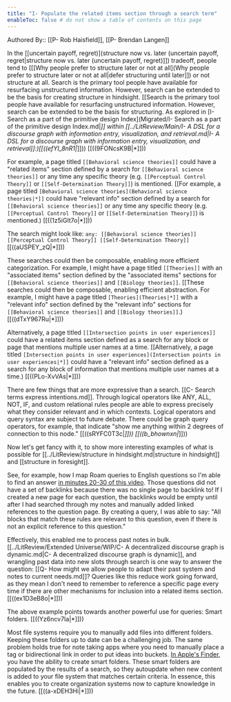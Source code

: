 ```yaml
---
title: "I- Populate the related items section through a search term"
enableToc: false # do not show a table of contents on this page
---
```


Authored By:: [[P- Rob Haisfield]], [[P- Brendan Langen]]

In the [[uncertain payoff, regret)](structure now vs. later (uncertain payoff, regret|structure now vs. later (uncertain payoff, regret)]]) tradeoff, people tend to [[[Why people prefer to structure later or not at all](Why people prefer to structure later or not at all|defer structuring until later]]) or not structure at all. Search is the primary tool people have available for resurfacing unstructured information. However, search can be extended to be the basis for creating structure in hindsight. [[Search is the primary tool people have available for resurfacing unstructured information. However, search can be extended to be the basis for structuring. As explored in [I- Search as a part of the primitive design Index](Migrated/I- Search as a part of the primitive design Index.md|*]] within [[../LitReview/Main/I- A DSL for a discourse graph with information entry, visualization, and retrieval.md|I- A DSL for a discourse graph with information entry, visualization, and retrieval]]:)[[((efYI_8nR1|*]])) [[((9FONcsK9B|*]]))

For example, a page titled `[[Behavioral science theories]]` could have a "related items" section defined by a search for `[[Behavioral science theories]]` or any time any specific theory (e.g. `[[Perceptual Control Theory]]` or `[[Self-Determination Theory]]`) is mentioned. [[For example, a page titled `[Behavioral science theories](Behavioral science theories|*]]` could have "relevant info" section defined by a search for `[[Behavioral science theories]]` or any time any specific theory (e.g. `[[Perceptual Control Theory]]` or `[[Self-Determination Theory]]`) is mentioned.) [[((1z5iGlt7o|*]]))

The search might look like: `any: [[Behavioral science theories]] [[Perceptual Control Theory]] [[Self-Determination Theory]]` [[((aUSPEY_zQ|*]]))

These searches could then be composable, enabling more efficient categorization. For example, I might have a page titled `[[Theories]]` with an "associated items" section defined by the "associated items" sections for `[[Behavioral science theories]]` and `[[Biology theories]]`. [[These searches could then be composable, enabling efficient abstraction. For example, I might have a page titled `[Theories](Theories|*]]` with a "relevant info" section defined by the "relevant info" sections for `[[Behavioral science theories]]` and `[[Biology theories]]`.) [[((dTxY967Ru|*]]))

Alternatively, a page titled `[[Intersection points in user experiences]]` could have a related items section defined as a search for any block or page that mentions multiple user names at a time. [[Alternatively, a page titled `[Intersection points in user experiences](Intersection points in user experiences|*]]` could have a "relevant info" section defined as a search for any block of information that mentions multiple user names at a time.) [[((PLo-XvVAs|*]]))

There are few things that are more expressive than a search. [[C- Search terms express intentions.md]]. Through logical operators like ANY, ALL, NOT, IF, and custom relational rules people are able to express precisely what they consider relevant and in which contexts. Logical operators and query syntax are subject to future debate. There could be graph query operators, for example, that indicate "show me anything within 2 degrees of connection to this node." [[((sRYFC0T3c|*]])) [[((b_bhownxn|*]]))

Now let's get fancy with it, to show more interesting examples of what is possible for [[../LitReview/structure in hindsight.md|structure in hindsight]] and [[structure in foresight]].

See, for example, how I map Roam queries to English questions so I'm able to find an answer [in minutes 20-30 of this video](https://youtu.be/47A0gK7Vo8E?t=1200). Those questions did not have a set of backlinks because there was no single page to backlink to! If I created a new page for each question, the backlinks would be empty until after I had searched through my notes and manually added linked references to the question page. By creating a query, I was able to say: "All blocks that match these rules are relevant to this question, even if there is not an explicit reference to this question."

Effectively, this enabled me to process past notes in bulk. [[../LitReview/Extended Universe/WIP/C- A decentralized discourse graph is dynamic.md|C- A decentralized discourse graph is dynamic]], and wrangling past data into new slots through search is one way to answer the question: [[Q- How might we allow people to adapt their past system and notes to current needs.md]]? Queries like this reduce work going forward, as they mean I don't need to remember to reference a specific page every time if there are other mechanisms for inclusion into a related items section. [[((ex1D3eB8o|*]]))

The above example points towards another powerful use for queries: Smart folders. [[((Yz6ncv7Ia|*]]))

Most file systems require you to manually add files into different folders. Keeping these folders up to date can be a challenging job. The same problem holds true for note taking apps where you need to manually place a tag or bidirectional link in order to put ideas into buckets. [In Apple's Finder](https://www.howtogeek.com/403077/how-to-automate-your-mac-with-smart-folders/), you have the ability to create smart folders. These smart folders are populated by the results of a search, so they autoupdate when new content is added to your file system that matches certain criteria. In essence, this enables you to create organization systems now to capture knowledge in the future. [[((a-xDEH3Hi|*]]))
